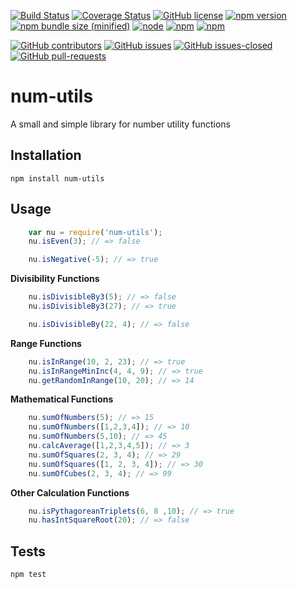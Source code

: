 [![Build Status](https://travis-ci.org/akbeeram/num-utils.svg?branch=master)](https://travis-ci.org/akbeeram/num-utils)
[![Coverage Status](https://coveralls.io/repos/github/akbeeram/num-utils/badge.svg?branch=master)](https://coveralls.io/github/akbeeram/num-utils?branch=master)
[![GitHub license](https://img.shields.io/github/license/akbeeram/num-utils.svg)](https://github.com/akbeeram/num-utils/blob/master/LICENSE)
[![npm version](https://badge.fury.io/js/num-utils.svg)](https://badge.fury.io/js/num-utils)
[![npm bundle size (minified)](https://img.shields.io/bundlephobia/min/react.svg)](https://www.npmjs.com/package/num-utils)
[![node](https://img.shields.io/node/v/passport.svg)](https://www.npmjs.com/package/num-utils)
[![npm](https://img.shields.io/npm/v/npm.svg)](https://www.npmjs.com/package/num-utils)
[![npm](https://img.shields.io/npm/dt/express.svg)](https://www.npmjs.com/package/num-utils)
<!--[![GitHub release](https://img.shields.io/github/release/akbeeram/num-utils.svg)](https://GitHub.com/akbeeram/num-utils/releases/) -->
[![GitHub contributors](https://img.shields.io/github/contributors/akbeeram/num-utils.svg)](https://GitHub.com/akbeeram/num-utils/graphs/contributors/)
[![GitHub issues](https://img.shields.io/github/issues/akbeeram/num-utils.svg)](https://GitHub.com/akbeeram/num-utils/issues/)
[![GitHub issues-closed](https://img.shields.io/github/issues-closed/akbeeram/num-utils.svg)](https://GitHub.com/akbeeram/num-utils/issues?q=is%3Aissue+is%3Aclosed)
[![GitHub pull-requests](https://img.shields.io/github/issues-pr/akbeeram/num-utils.svg)](https://GitHub.com/akbeeram/num-utils/pull/)
<!--
[![Github file size](https://img.shields.io/github/size/webcaetano/craft/build/phaser-craft.min.js.svg)](https://github.com/akbeeram/num-utils)-->

# num-utils

A small and simple library for number utility functions

## Installation

    npm install num-utils

## Usage

```javascript
    var nu = require('num-utils');
    nu.isEven(3); // => false

    nu.isNegative(-5); // => true
```

**Divisibility Functions**

```javascript
    nu.isDivisibleBy3(5); // => false
    nu.isDivisibleBy3(27); // => true

    nu.isDivisibleBy(22, 4); // => false
```

**Range Functions**

```javascript
    nu.isInRange(10, 2, 23); // => true
    nu.isInRangeMinInc(4, 4, 9); // => true
    nu.getRandomInRange(10, 20); // => 14
```

**Mathematical Functions**

```javascript
    nu.sumOfNumbers(5); // => 15
    nu.sumOfNumbers([1,2,3,4]); // => 10
    nu.sumOfNumbers(5,10); // => 45
    nu.calcAverage([1,2,3,4,5]); // => 3
    nu.sumOfSquares(2, 3, 4); // => 29
    nu.sumOfSquares([1, 2, 3, 4]); // => 30
    nu.sumOfCubes(2, 3, 4); // => 99
```

**Other Calculation Functions**

```javascript
    nu.isPythagoreanTriplets(6, 8 ,10); // => true
    nu.hasIntSquareRoot(20); // => false
```
## Tests

    npm test